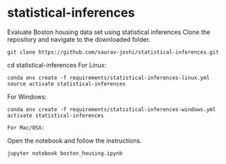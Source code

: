 # statistical-inferences
Evaluate Boston housing data set  using statistical inferences
Clone the repository and navigate to the downloaded folder.

	git clone https://github.com/saurav-joshi/statistical-inferences.git
  
  cd statistical-inferences
  For Linux:

	conda env create -f requirements/statistical-inferences-linux.yml
	source activate statistical-inferences

For Windows:

	conda env create -f requirements/statistical-inferences-windows.yml
	activate statistical-inferences

	For Mac/OSX:
	
Open the notebook and follow the instructions.

	jupyter notebook boston_housing.ipynb
